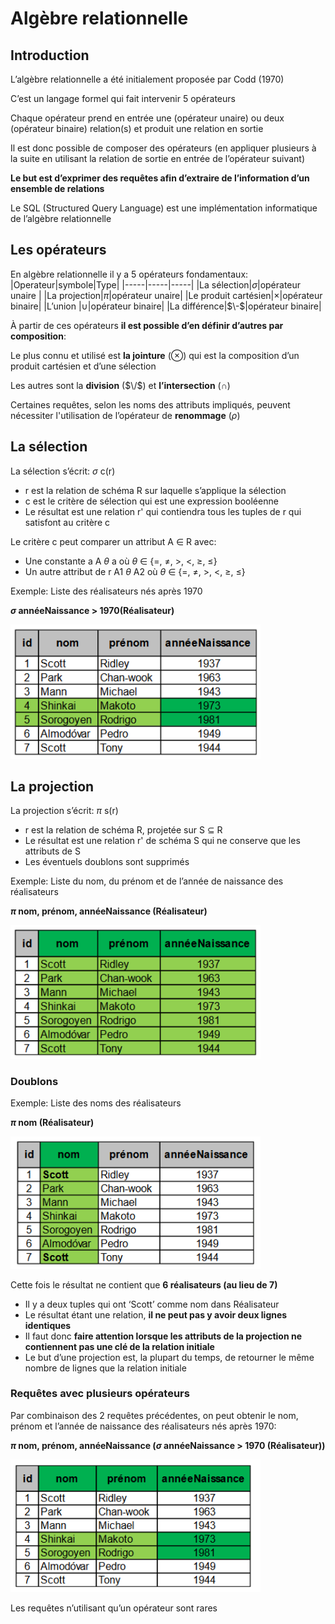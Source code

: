 # Algèbre relationnelle

## Introduction
L’algèbre relationnelle a été initialement proposée par Codd (1970)

C’est un langage formel qui fait intervenir 5 opérateurs

Chaque opérateur prend en entrée une (opérateur unaire) ou deux
(opérateur binaire) relation(s) et produit une relation en sortie

Il est donc possible de composer des opérateurs (en appliquer plusieurs à
la suite en utilisant la relation de sortie en entrée de l’opérateur suivant)

**Le but est d’exprimer des requêtes afin d’extraire de l’information d’un ensemble de relations**

Le SQL (Structured Query Language) est une implémentation
informatique de l’algèbre relationnelle

## Les opérateurs
En algèbre relationnelle il y a 5 opérateurs fondamentaux:
|Operateur|symbole|Type|
|-----|-----|-----|
|La sélection|$\sigma$|opérateur unaire |
|La projection|$\pi$|opérateur unaire|
|Le produit cartésien|$\times$|opérateur binaire|
|L’union |$\cup$|opérateur binaire|
|La différence|$\-$|opérateur binaire|

À partir de ces opérateurs **il est possible d’en définir d’autres par composition**:

Le plus connu et utilisé est **la jointure** ($\otimes$) qui est la composition d’un produit cartésien et d’une sélection

Les autres sont la **division** ($\/$) et **l’intersection** ($\cap$)

Certaines requêtes, selon les noms des attributs impliqués, peuvent nécessiter l'utilisation de l’opérateur de **renommage** ($\rho$)

## La sélection
La sélection s’écrit: $\sigma$ c(r)
- r est la relation de schéma R sur laquelle s’applique la sélection
- c est le critère de sélection qui est une expression booléenne
- Le résultat est une relation r' qui contiendra tous les tuples de r qui satisfont au critère c

Le critère c peut comparer un attribut A $\in$ R avec:
- Une constante a A $\theta$ a où $\theta$ $\in$ {=, $\not=$, >, <, $\ge$, $\le$}
- Un autre attribut de r A1 $\theta$ A2 où $\theta$ $\in$ {=, $\not=$, >, <, $\ge$, $\le$}

Exemple: Liste des réalisateurs nés après 1970   

**$\sigma$ annéeNaissance > 1970(Réalisateur)**

<img src="/BDR/images/exemple1.PNG" width="400"/>

## La projection
La projection s’écrit: $\pi$ s(r)
- r est la relation de schéma R, projetée sur S $\subseteq$ R
- Le résultat est une relation r' de schéma S qui ne conserve que les attributs de S
- Les éventuels doublons sont supprimés

Exemple: Liste du nom, du prénom et de l’année de naissance des réalisateurs   

**$\pi$ nom, prénom, annéeNaissance (Réalisateur)**

<img src="/BDR/images/exemple2.PNG" width="400"/>

### Doublons
Exemple: Liste des noms des réalisateurs   

**$\pi$ nom (Réalisateur)**

<img src="/BDR/images/exemple3.PNG" width="400"/>

Cette fois le résultat ne contient que **6 réalisateurs (au lieu de 7)**
- Il y a deux tuples qui ont ‘Scott’ comme nom dans Réalisateur
- Le résultat étant une relation, **il ne peut pas y avoir deux lignes identiques**
- Il faut donc **faire attention lorsque les attributs de la projection ne contiennent pas une clé de la relation initiale**
- Le but d’une projection est, la plupart du temps, de retourner le même nombre de lignes que la relation initiale

### Requêtes avec plusieurs opérateurs
Par combinaison des 2 requêtes précédentes, on peut obtenir le
nom, prénom et l’année de naissance des réalisateurs nés après 1970:   

**$\pi$ nom, prénom, annéeNaissance ($\sigma$ annéeNaissance > 1970 (Réalisateur))**

<img src="/BDR/images/exemple4.PNG" width="400"/>

Les requêtes n’utilisant qu’un opérateur sont rares




